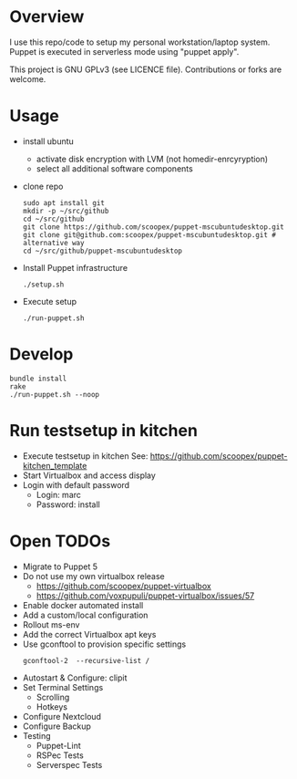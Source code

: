 Overview
=========

I use this repo/code to setup my personal workstation/laptop system.
Puppet is executed in serverless mode using "puppet apply".

This project is GNU GPLv3 (see LICENCE file). Contributions or forks are welcome.

 Usage
=========

 * install ubuntu
    * activate disk encryption with LVM (not homedir-enrcyryption)    
    * select all additional software components
 * clone repo
   ```
   sudo apt install git
   mkdir -p ~/src/github
   cd ~/src/github
   git clone https://github.com/scoopex/puppet-mscubuntudesktop.git
   git clone git@github.com:scoopex/puppet-mscubuntudesktop.git # alternative way
   cd ~/src/github/puppet-mscubuntudesktop
   ```

 * Install Puppet infrastructure 
   ```
   ./setup.sh
   ```

 * Execute setup
   ```
   ./run-puppet.sh
   ```

Develop
=========

```
bundle install
rake
./run-puppet.sh --noop
```

# Run testsetup in kitchen

 * Execute testsetup in kitchen
   See: https://github.com/scoopex/puppet-kitchen_template
 * Start Virtualbox and access display
 * Login with default password
   * Login: marc
   * Password: install

Open TODOs
==========

 * Migrate to Puppet 5
 * Do not use my own virtualbox release
   * https://github.com/scoopex/puppet-virtualbox
   * https://github.com/voxpupuli/puppet-virtualbox/issues/57
 * Enable docker automated install 
 * Add a custom/local configuration
 * Rollout ms-env 
 * Add the correct Virtualbox apt keys
 * Use gconftool to provision specific settings
   ```
   gconftool-2  --recursive-list /
   ```
 * Autostart & Configure: clipit
 * Set Terminal Settings
   * Scrolling
   * Hotkeys
 * Configure Nextcloud
 * Configure Backup
 * Testing
   * Puppet-Lint
   * RSPec Tests
   * Serverspec Tests

